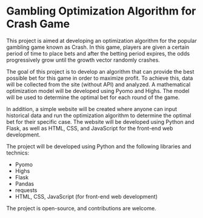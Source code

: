 # Gambling Optimization Algorithm for Crash Game #

This project is aimed at developing an optimization algorithm for the popular gambling game known as Crash. In this game, players are given a certain period of time to place bets and after the betting period expires, the odds progressively grow until the growth vector randomly crashes.

The goal of this project is to develop an algorithm that can provide the best possible bet for this game in order to maximize profit. To achieve this, data will be collected from the site (without API) and analyzed. A mathematical optimization model will be developed using Pyomo and Highs. The model will be used to determine the optimal bet for each round of the game.

In addition, a simple website will be created where anyone can input historical data and run the optimization algorithm to determine the optimal bet for their specific case. The website will be developed using Python and Flask, as well as HTML, CSS, and JavaScript for the front-end web development.

The project will be developed using Python and the following libraries and technics:

- Pyomo
- Highs
- Flask
- Pandas
- requests
- HTML, CSS, JavaScript (for front-end web development)


The project is open-source, and contributions are welcome.

